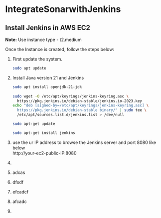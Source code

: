 # IntegrateSonarwithJenkins
## Install Jenkins in AWS EC2

**Note:** Use instance type - t2.medium

Once the Instance is created, follow the steps below:

1. First update the system.

    ```bash
    sudo apt update
    ```

2. Install Java version 21 and Jenkins

    ```bash
    sudo apt install openjdk-21-jdk
  
    sudo wget -O /etc/apt/keyrings/jenkins-keyring.asc \
      https://pkg.jenkins.io/debian-stable/jenkins.io-2023.key
    echo "deb [signed-by=/etc/apt/keyrings/jenkins-keyring.asc] \
      https://pkg.jenkins.io/debian-stable binary/" | sudo tee \
      /etc/apt/sources.list.d/jenkins.list > /dev/null
    
    sudo apt-get update
    
    sudo apt-get install jenkins
    ```

3. use the ur IP address to browse the Jenkins server and port 8080 like below  
   http://your-ec2-public-IP:8080

4. 
5. adcas
6. dfsdf
7. efcadcf
8. afcadc
9. 
   

